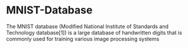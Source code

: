 # MNIST-Database
The MNIST database (Modified National Institute of Standards and Technology database[1]) is a large database of handwritten digits that is commonly used for training various image processing systems
